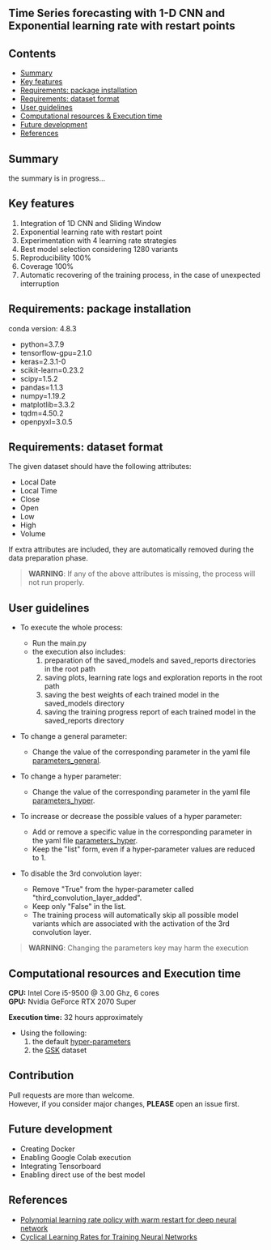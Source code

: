 ## Time Series forecasting with 1-D CNN and Exponential learning rate with restart points

## Contents
 - [Summary](#summary)
 - [Key features](#key-features)
 - [Requirements: package installation](#requirements-package-installation)
 - [Requirements: dataset format](#requirements-dataset-format)
 - [User guidelines](#user-guidelines)
 - [Computational resources & Execution time](#computational-resources-and-execution-time)
 - [Future development](#future-development)
 - [References](#references)
 
## Summary
the summary is in progress...
 

## Key features

1. Integration of 1D CNN and Sliding Window
2. Exponential learning rate with restart point
3. Experimentation with 4 learning rate strategies
4. Best model selection considering 1280 variants
5. Reproducibility 100%
6. Coverage 100%
7. Automatic recovering of the training process, in the case of unexpected interruption

## Requirements: package installation
conda version: 4.8.3

 - python=3.7.9
 - tensorflow-gpu=2.1.0
 - keras=2.3.1-0
 - scikit-learn=0.23.2
 - scipy=1.5.2
 - pandas=1.1.3
 - numpy=1.19.2
 - matplotlib=3.3.2
 - tqdm=4.50.2
 - openpyxl=3.0.5

## Requirements: dataset format
The given dataset should have the following attributes:
 - Local Date
 - Local Time
 - Close
 - Open
 - Low
 - High
 - Volume

If extra attributes are included, they are automatically removed during the data preparation phase.
> **WARNING**: If any of the above attributes is missing, the process will not run properly.
 
## User guidelines
 - To execute the whole process:
    - Run the main.py
    - the execution also includes:
        1. preparation of the saved_models and saved_reports directories in the root path
        2. saving plots, learning rate logs and exploration reports in the root path
        3. saving the best weights of each trained model in the saved_models directory
        4. saving the training progress report of each trained model in the saved_reports directory
 
 - To change a general parameter:
    - Change the value of the corresponding parameter
     in the yaml file [parameters_general](parameters_general.yaml).
 
 - To change a hyper parameter:
    - Change the value of the corresponding parameter
     in the yaml file [parameters_hyper](parameters_hyper.yaml).
 
 - To increase or decrease the possible values of a hyper parameter:
    - Add or remove a specific value in the corresponding parameter
    in the yaml file [parameters_hyper](parameters_hyper.yaml).
    - Keep the "list" form, even if a hyper-parameter values are reduced to 1.
 
 - To disable the 3rd convolution layer:
    - Remove "True" from the hyper-parameter called "third_convolution_layer_added".
    - Keep only "False" in the list.
    - The training process will automatically skip all possible model variants 
    which are associated with the activation of the 3rd convolution layer.
    

> **WARNING**: Changing the parameters key may harm the execution

## Computational resources and Execution time
**CPU:** Intel Core i5-9500 @ 3.00 Ghz, 6 cores  
**GPU:** Nvidia GeForce RTX 2070 Super  

**Execution time:** 32 hours approximately
 - Using the following:
    1. the default [hyper-parameters](parameters_hyper.yaml)
    2. the [GSK](data/GSK%20per%20min.csv) dataset

## Contribution
Pull requests are more than welcome.  
However, if you consider major changes, **PLEASE** open an issue first.

## Future development
- Creating Docker
- Enabling Google Colab execution
- Integrating Tensorboard
- Enabling direct use of the best model

## References
 - [Polynomial learning rate policy with warm restart for deep neural network](https://ieeexplore.ieee.org/abstract/document/8929465)
 - [Cyclical Learning Rates for Training Neural Networks](https://ieeexplore.ieee.org/abstract/document/7926641)
